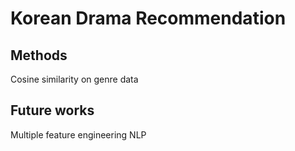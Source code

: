 # Korean Drama Recommendation

## Methods
Cosine similarity on genre data

## Future works
Multiple feature engineering
NLP 